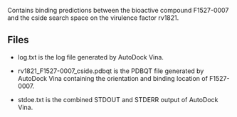 Contains binding predictions between the bioactive compound F1527-0007 and the cside search space on the virulence factor rv1821.

## Files

- log.txt is the log file generated by AutoDock Vina.

- rv1821_F1527-0007_cside.pdbqt is the PDBQT file generated by AutoDock Vina containing the orientation and binding location of F1527-0007.

- stdoe.txt is the combined STDOUT and STDERR output of AutoDock Vina.

